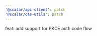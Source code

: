 ```yaml
---
'@scalar/api-client': patch
'@scalar/oas-utils': patch
---
```


feat: add support for PKCE auth code flow
